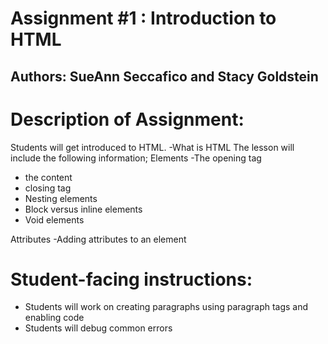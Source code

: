 # Assignment #1 : Introduction to HTML 


## Authors: SueAnn Seccafico and Stacy Goldstein 

# Description of Assignment: 
Students will get introduced to HTML.
  -What is HTML
The lesson will include the following information;
Elements
  -The opening tag
  - the content
  - closing tag
  - Nesting elements
  - Block versus inline elements
  - Void elements

Attributes
  -Adding attributes to an element
  


# Student-facing instructions: 
- Students will work on creating paragraphs using paragraph tags and enabling code
- Students will debug common errors 
